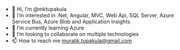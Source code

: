 - 👋 Hi, I’m @mktupakula
- 👀 I’m interested in .Net, Angular, MVC, Web Api, SQL Server, Azure Service Bus, Azure Blob and Application Insights
- 🌱 I’m currently learning Azure
- 💞️ I’m looking to collaborate on multiple technologies
- 📫 How to reach me muralik.tupakula@gmail.com

<!---
mktupakula/mktupakula is a ✨ special ✨ repository because its `README.md` (this file) appears on your GitHub profile.
You can click the Preview link to take a look at your changes.
--->
